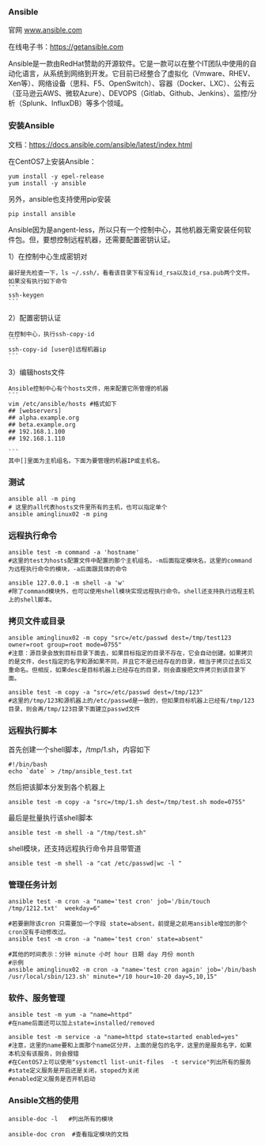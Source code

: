 ### Ansible

官网 www.ansible.com

在线电子书：https://getansible.com

Ansible是一款由RedHat赞助的开源软件。它是一款可以在整个IT团队中使用的自动化语言，从系统到网络到开发。它目前已经整合了虚拟化（Vmware、RHEV、Xen等）、网络设备（思科、F5、OpenSwitch）、容器（Docker、LXC）、公有云（亚马逊云AWS、微软Azure）、DEVOPS（Gitlab、Github、Jenkins）、监控/分析（Splunk、InfluxDB）等多个领域。

### 安装Ansible

文档：https://docs.ansible.com/ansible/latest/index.html

在CentOS7上安装Ansible：
```
yum install -y epel-release
yum install -y ansible
```
另外，ansible也支持使用pip安装
```
pip install ansible
```

Ansible因为是angent-less，所以只有一个控制中心，其他机器无需安装任何软件包。但，要想控制远程机器，还需要配置密钥认证。

1）在控制中心生成密钥对

	最好是先检查一下，ls ~/.ssh/，看看该目录下有没有id_rsa以及id_rsa.pub两个文件。如果没有执行如下命令
	```
	ssh-keygen
	```

2）配置密钥认证

	在控制中心，执行ssh-copy-id
	```
	ssh-copy-id [user@]远程机器ip
	```

3）编辑hosts文件

	Ansible控制中心有个hosts文件，用来配置它所管理的机器
	```
	vim /etc/ansible/hosts #格式如下
	## [webservers]
	## alpha.example.org
	## beta.example.org
	## 192.168.1.100
	## 192.168.1.110
	
	```
	其中[]里面为主机组名，下面为要管理的机器IP或主机名。


### 测试

```
ansible all -m ping 
# 这里的all代表hosts文件里所有的主机，也可以指定单个
ansible aminglinux02 -m ping
```

### 远程执行命令

```
ansible test -m command -a 'hostname'
#这里的test为hosts配置文件中配置的那个主机组名，-m后面指定模块名，这里的command为远程执行命令的模块，-a后面跟具体的命令

ansible 127.0.0.1 -m shell -a 'w' 
#除了command模块外，也可以使用shell模块实现远程执行命令。shell还支持执行远程主机上的shell脚本。
```

### 拷贝文件或目录

```
ansible aminglinux02 -m copy "src=/etc/passwd dest=/tmp/test123 owner=root group=root mode=0755"
#注意：源目录会放到目标目录下面去，如果目标指定的目录不存在，它会自动创建。如果拷贝的是文件，dest指定的名字和源如果不同，并且它不是已经存在的目录，相当于拷贝过去后又重命名。但相反，如果desc是目标机器上已经存在的目录，则会直接把文件拷贝到该目录下面。
 
ansible test -m copy -a "src=/etc/passwd dest=/tmp/123"
#这里的/tmp/123和源机器上的/etc/passwd是一致的，但如果目标机器上已经有/tmp/123目录，则会再/tmp/123目录下面建立passwd文件
```

### 远程执行脚本

首先创建一个shell脚本，/tmp/1.sh，内容如下
```
#!/bin/bash
echo `date` > /tmp/ansible_test.txt
```

然后把该脚本分发到各个机器上
```
ansible test -m copy -a "src=/tmp/1.sh dest=/tmp/test.sh mode=0755"
```

最后是批量执行该shell脚本
```
ansible test -m shell -a "/tmp/test.sh"
```

shell模块，还支持远程执行命令并且带管道
```
ansible test -m shell -a "cat /etc/passwd|wc -l "
```

### 管理任务计划

```
ansible test -m cron -a "name='test cron' job='/bin/touch /tmp/1212.txt'  weekday=6"

#若要删除该cron 只需要加一个字段 state=absent，前提是之前用ansible增加的那个cron没有手动修改过。 
ansible test -m cron -a "name='test cron' state=absent"

#其他的时间表示：分钟 minute 小时 hour 日期 day 月份 month
#示例
ansible aminglinux02 -m cron -a "name='test cron again' job='/bin/bash /usr/local/sbin/123.sh' minute=*/10 hour=10-20 day=5,10,15"

```
### 软件、服务管理

```
ansible test -m yum -a "name=httpd" 
#在name后面还可以加上state=installed/removed

ansible test -m service -a "name=httpd state=started enabled=yes" 
#注意，这里的name要和上面那个name区分开，上面的是包的名字，这里的是服务名字，如果本机没有该服务，则会报错
#在CentOS7上可以使用"systemctl list-unit-files  -t service"列出所有的服务
#state定义服务是开启还是关闭，stoped为关闭
#enabled定义服务是否开机启动
```

###  Ansible文档的使用
``` 
ansible-doc -l   #列出所有的模块

ansible-doc cron  #查看指定模块的文档
```

```
